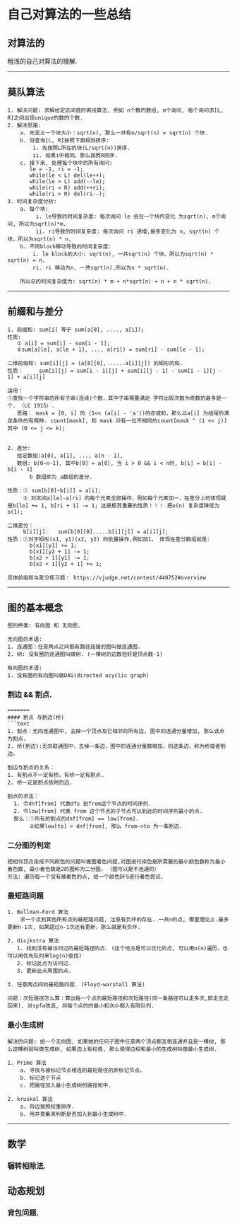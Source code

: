 # 自己对算法的一些总结

## 对算法的
粗浅的自己对算法的理解.

***
## 莫队算法
```text
1. 解决问题: 求解给定区间值的离线算法, 例如 n个数的数组, m个询问, 每个询问求[L, R]之间出现unique的数的个数.
2. 解决思路:
    a. 先定义一个块大小：sqrt(n), 那么一共有n/sqrt(n) = sqrt(n) 个块.
    b. 将查询[L, R]按照下面规则排序:
        i. 先按照L所在的块(L/sqrt(n))排序.
        ii. 如果i中相同，那么按照R排序.
    c. 接下来, 处理每个块中的所有询问:
       le = -1, ri = -1;
       while(le < L) del(le++);
       while(le > L) add(--le);
       while(ri < R) add(++ri);
       while(ri > R) del(ri--);
3. 时间复杂度分析:
    a. 每个块:
         i. le导致的时间复杂度: 每次询问 le 会在一个块内变化 为sqrt(n), m个询问, 所以为sqrt(n)*m.
         ii. ri导致的时间复杂度: 每次询问 ri 递增,最多变化为 n, sqrt(n) 个块，所以为sqrt(n) * n.
    b. 不同block移动导致的时间复杂度:
        i. le block的大小: sqrt(n), 一共sqrt(n) 个块，所以为sqrt(n) * sqrt(n) = n.
        ri. ri 移动为n, 一共sqrt(n),所以为n * sqrt(n).

    所以总的时间复杂度为: sqrt(n) * m + n*sqrt(n) + n + n * sqrt(n).
```

***
## 前缀和与差分
```text
1. 前缀和: sum[i] 等于 sum(a[0], ...., a[i]);
性质: 
   ① a[i] = sum[i] - sum[i - 1];
   ②sum[a[le], a[le + 1], ..., a[ri]) = sum[ri] - sum[le - 1];

二维前缀和: sum[i][j] = (a[0][0], .....a[i][j]) 的矩形的和.
性质：     sum[i][j] = sum[i - 1][j] + sum[i][j - 1] - sum[i - 1][j - 1] + a[i][j]

运用：
①查找一个字符串的所有子串(连续)个数，其中子串需要满足 字符出现次数为奇数的最多是一个. （LC 1915）.
   思路： mask = [0, i] 的 (1<< (a[i] - 'a'))的亦或和，那么以a[i] 为结尾的满足条件的有两种. count[mask], 和 mask 只有一位不相同的count[mask ^ (1 << j)] 其中 (0 <= j <= k);

   
2. 差分:
   给定数组:a[0], a[1], ..., a[n - 1],
   数组: b[0~n-1], 其中b[0] = a[0], 当 i > 0 && i < n时, b[i] = b[i] - b[i - 1]
       b 数组即为 a数组的差分.

性质：① sum[b[0]~b[i]] = a[i];
     ② 对区间a[le]-a[ri] 的每个元素全部操作，例如每个元素加一，在差分上的体现就是b[le] += 1, b[ri + 1] -= 1; 这是极其重要的性质！！！ 把o(n) 复杂度降低为o(1);

二维差分：
     b[i][j]:   sum[b[0][0].....b[i][j]] = a[i][j];
性质：①对于矩形(x1, y1)(x2, y2) 的批量操作,例如加1， 体现在差分数组就是:
       b[x1][y1] += 1;
       b[x1][y2 + 1] -= 1;
       b[x2 + 1][y1] -= 1;
       b[x2 + 1][y2 + 1] += 1;

具体前缀和与差分练习题： https://vjudge.net/contest/440752#overview
```

***

## 图的基本概念
```text
图的种类: 有向图 和 无向图.

无向图的术语:
1. 连通图：任意两点之间都有路径连接的图叫做连通图.
2. 树: 没有圈的连通图叫做树. (一棵树的边数恰好是顶点数-1)

有向图的术语:
1. 没有圈的有向图叫做DAG(directed acyclic graph)
```

### 割边 && 割点.
```text
=======
#### 割点 与割边(桥)
```text
1. 割点：无向连通图中, 去掉一个顶点及它相邻的所有边, 图中的连通分量增加, 那么该点为割点.
2. 桥(割边):无向联通图中，去掉一条边，图中的连通分量数增加，则这条边，称为桥或者割边。

割边与割点的关系：
1. 有割点不一定有桥，有桥一定有割点.
2. 桥一定是割点依附的边.
 
割点的求法：
  1. 令dnf[from] 代表dfs 到from这个节点的时间序列.
  2. 令low[from] 代表 from 这个节点的子节点可以到达的时间序列最小的点.
  那么：①所有的割点的dnf[from] == low[from].
       ②如果low[to] > dnf[from], 那么 from->to 为一条割边.

```

### 二分图的判定
```
把相邻顶点染成不同颜色的问题叫做图着色问题,对图进行染色是所需要的最小颜色数称为最小着色数, 最小着色数是2的图称为二分图. （图可以是不连通的）  
方法: 遍历每一个没有被着色的点, 给一个颜色DFS进行着色尝试.
```

### 最短路问题
```
1. Bellman-Ford 算法
    求一个点到其他所有点的最短路问题, 注意有负环的存在. 一共n的点, 哪里理论上.最多更新n-1次, 如果超过n-1次还有更新，那么就是有负环.

2. disjkstra 算法
   1. 找到没有被访问过的最短路径的点. (这个地方是可以优化的点, 可以用o(n)遍历，也可以用优先队列来log(n)查找)
   2. 标记此点为访问过.
   3. 更新此点周围的点.

3. 任意两点间的最短路问题. (Floyd-warshall 算法)

问题：次短路径怎么算：算出每一个点的最短路径和次短路径(同一条路径可以走多次,即走去走回来), 对spfa改造, 将每个点的的最小和次小都入有限队列.
```

### 最小生成树
```
解决的问题: 给一个无向图, 如果她的任何子图中任意两个顶点都互相连通并且是一棵树, 那么这棵树就叫做生成树, 如果边上有权值, 那么使得边权和最小的生成树叫做最小生成树.

1. Prime 算法 
    a. 寻找与被标记节点相连的最短路径的非标记节点。
    b. 标记这个节点
    c. 把路径加入最小生成树的路径和中.

2. kruskal 算法
    a. 将边按照权重排序.
    b. 用并查集来判断是否加入到最小生成树中.

```

***
## 数学

### 辗转相除法.


## 动态规划

### 背包问题.


